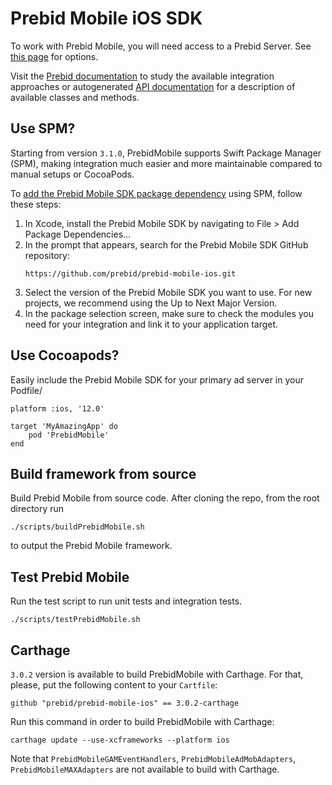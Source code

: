 # Prebid Mobile iOS SDK

To work with Prebid Mobile, you will need access to a Prebid Server. See [this page](https://docs.prebid.org/prebid-server/overview/prebid-server-overview.html) for options.

Visit the [Prebid documentation](https://docs.prebid.org/prebid-mobile/pbm-api/ios/code-integration-ios.html) to study the available integration approaches or autogenerated [API documentation](https://docs.prebid.org/prebid-mobile-ios/index.html) for a description of available classes and methods.  

## Use SPM?

Starting from version `3.1.0`, PrebidMobile supports Swift Package Manager (SPM), making integration much easier and more maintainable compared to manual setups or CocoaPods.

To [add the Prebid Mobile SDK package dependency](https://developer.apple.com/documentation/xcode/adding-package-dependencies-to-your-app#Add-a-package-dependency) using SPM, follow these steps:

1. In Xcode, install the Prebid Mobile SDK by navigating to File > Add Package Dependencies...
2. In the prompt that appears, search for the Prebid Mobile SDK GitHub repository:
    ```
    https://github.com/prebid/prebid-mobile-ios.git
    ```
3. Select the version of the Prebid Mobile SDK you want to use. For new projects, we recommend using the Up to Next Major Version.
4. In the package selection screen, make sure to check the modules you need for your integration and link it to your application target.

## Use Cocoapods?

Easily include the Prebid Mobile SDK for your primary ad server in your Podfile/

```
platform :ios, '12.0'

target 'MyAmazingApp' do 
    pod 'PrebidMobile'
end
```

## Build framework from source

Build Prebid Mobile from source code. After cloning the repo, from the root directory run

```
./scripts/buildPrebidMobile.sh
```

to output the Prebid Mobile framework.


## Test Prebid Mobile

Run the test script to run unit tests and integration tests.

```
./scripts/testPrebidMobile.sh
```


## Carthage

`3.0.2` version is available to build PrebidMobile with Carthage. For that, please, put the following content to your `Cartfile`:

```
github "prebid/prebid-mobile-ios" == 3.0.2-carthage
```
Run this command in order to build PrebidMobile with Carthage:

```
carthage update --use-xcframeworks --platform ios
```
Note that `PrebidMobileGAMEventHandlers`, `PrebidMobileAdMobAdapters`, `PrebidMobileMAXAdapters` are not available to build with Carthage.
